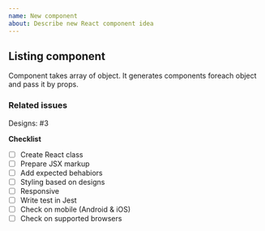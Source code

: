 ```yaml
---
name: New component
about: Describe new React component idea
---
```


## Listing component

Component takes array of object. It generates components foreach object and pass it by props.

### Related issues

Designs: #3

**Checklist**

- [ ] Create React class
- [ ] Prepare JSX markup
- [ ] Add expected behabiors
- [ ] Styling based on designs
- [ ] Responsive
- [ ] Write test in Jest
- [ ] Check on mobile (Android & iOS)
- [ ] Check on supported browsers
